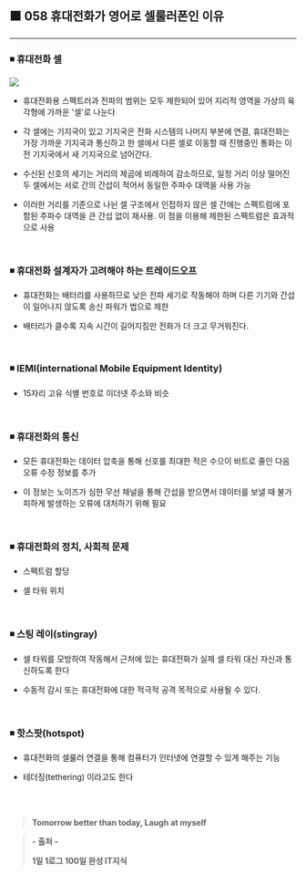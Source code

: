 ## ⬛ 058 휴대전화가 영어로 셀룰러폰인 이유

---

### ◾ 휴대전화 셀

![](https://velog.velcdn.com/images/lilclown/post/e8165469-b7b3-4765-9934-30b2a841a834/image.PNG)

- 휴대전화용 스펙트러과 전파의 범위는 모두 제한되어 있어 지리적 영역을 가상의 육각형에 가까운 '셀'로 나눈다

- 각 셀에는 기지국이 있고 기지국은 전화 시스템의 나머지 부분에 연결, 휴대전화는 가장 가까운 기지국과 통신하고 한 셀에서 다른 셀로 이동할 때 진행중인 통화는 이전 기지국에서 새 기지국으로 넘어간다.

- 수신된 신호의 세기는 거리의 제곱에 비례하여 감소하므로, 일정 거리 이상 떨어진 두 셀에서는 서로 간의 간섭이 적어서 동일한 주파수 대역을 사용 가능

- 이러한 거리를 기준으로 나뉜 셀 구조에서 인접하지 않은 셀 간에는 스펙트럼에 포함된 주파수 대역을 큰 간섭 없이 재사용. 이 점을 이용해 제한된 스펙트럼은 효과적으로 사용

<br>

### ◾ 휴대전화 설계자가 고려해야 하는 트레이드오프

- 휴대전화는 배터리를 사용하므로 낮은 전파 세기로 작동해야 하며 다른 기기와 간섭이 일어나지 않도록 송신 파워가 법으로 제한

- 배터리가 클수록 지속 시간이 길어지짐만 전화가 더 크고 무거워진다.

<br>

### ◾ IEMI(international Mobile Equipment Identity)

- 15자리 고유 식별 번호로 이더넷 주소와 비슷

<br>

### ◾ 휴대전화의 통신

- 모든 휴대전화는 데이터 압축을 통해 신호를 최대한 적은 수으이 비트로 줄인 다음 오류 수정 정보를 추가

- 이 정보는 노이즈가 심한 무선 채널을 통해 간섭을 받으면서 데이터를 보낼 때 불가피하게 발생하는 오류에 대처하기 위해 필요

<br>

### ◾ 휴대전화의 정치, 사회적 문제

- 스펙트럼 할당

- 셀 타워 위치

<br>

### ◾ 스팅 레이(stingray)

- 셀 타워를 모방하여 작동해서 근처에 있는 휴대전화가 실제 셀 타워 대신 자신과 통신하도록 한다

- 수동적 감시 또는 휴대전화에 대한 적극적 공격 목적으로 사용될 수 있다.

<br>

### ◾ 핫스팟(hotspot)

- 휴대전화의 셀룰러 연결을 통해 컴퓨터가 인터넷에 연결할 수 있게 해주는 기능

- 테더징(tethering) 이라고도 한다

<br><br>

> **Tomorrow better than today, Laugh at myself**

> **- 출처 -**
>
> **1일 1로그 100일 완성 IT지식**
